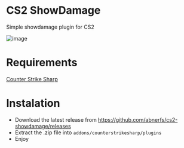 # CS2 ShowDamage
Simple showdamage plugin for CS2

![image](https://github.com/abnerfs/round_end_sounds/assets/14078661/f00407ef-b7fd-4870-9de6-775e8f218deb)

# Requirements

[Counter Strike Sharp](https://github.com/roflmuffin/CounterStrikeSharp)

# Instalation
- Download the latest release from https://github.com/abnerfs/cs2-showdamage/releases
- Extract the .zip file into `addons/counterstrikesharp/plugins`
- Enjoy
